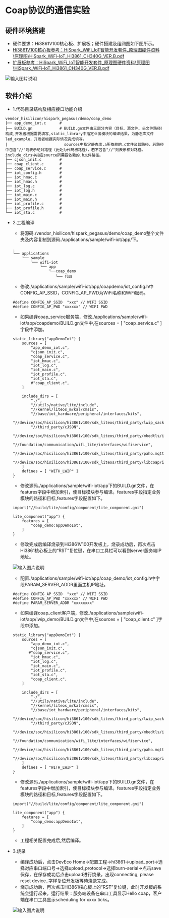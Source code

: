 # Coap协议的通信实验<a name="ZH-CN_TOPIC_0000001130176841"></a>
## 硬件环境搭建
-    硬件要求：Hi3861V100核心板、扩展板；硬件搭建及组网图如下图所示。
-    [Hi3861V100核心板参考：HiSpark_WiFi_IoT智能开发套件_原理图硬件资料\原理图\HiSpark_WiFi-IoT_Hi3861_CH340G_VER.B.pdf](http://gitee.com/hihope_iot/embedded-race-hisilicon-track-2022/blob/master/%E7%A1%AC%E4%BB%B6%E8%B5%84%E6%96%99/HiSpark_WiFi_IoT%E6%99%BA%E8%83%BD%E5%AE%B6%E5%B1%85%E5%BC%80%E5%8F%91%E5%A5%97%E4%BB%B6_%E5%8E%9F%E7%90%86%E5%9B%BE.rar)
-    [扩展板参考：HiSpark_WiFi_IoT智能开发套件_原理图硬件资料\原理图\HiSpark_WiFi-IoT_Hi3861_CH340G_VER.B.pdf](http://gitee.com/hihope_iot/embedded-race-hisilicon-track-2022/blob/master/%E7%A1%AC%E4%BB%B6%E8%B5%84%E6%96%99/HiSpark_WiFi_IoT%E6%99%BA%E8%83%BD%E5%AE%B6%E5%B1%85%E5%BC%80%E5%8F%91%E5%A5%97%E4%BB%B6_%E5%8E%9F%E7%90%86%E5%9B%BE.rar)

![输入图片说明](https://gitee.com/asd1122/tupian/raw/master/%E5%9B%BE%E7%89%87/%E5%9B%BE%E7%89%87209.png)

## 软件介绍

-   1.代码目录结构及相应接口功能介绍
```
vendor_hisilicon/hispark_pegasus/demo/coap_demo
├── app_demo_iot.c      #
├── BUILD.gn            # BUILD.gn文件由三部分内容（目标、源文件、头文件路径）构成,开发者根据需要填写,static_library中指定业务模块的编译结果，为静态库文件led_example，开发者根据实际情况完成填写。
|                         sources中指定静态库.a所依赖的.c文件及其路径，若路径中包含"//"则表示绝对路径（此处为代码根路径），若不包含"//"则表示相对路径。include_dirs中指定source所需要依赖的.h文件路径。
├── cjson_init.c        #
├── coap_client.c       # 
├── coap_service.c      # 
├── iot_config.h        # 
├── iot_hmac.c          # 
├── iot_hmac.h          # 
├── iot_log.c           # 
├── iot_log.h           # 
├── iot_main.c          # 
├── iot_main.h          # 
├── iot_profile.c       # 
├── iot_profile.h       # 
└── iot_sta.c           # 
```
-   2.工程编译
    -    将源码./vendor_hisilicon/hispark_pegasus/demo/coap_demo整个文件夹及内容复制到源码./applications/sample/wifi-iot/app/下。
    ```
    .
    └── applications
        └── sample
            └── wifi-iot
                └── app
                    └──coap_demo
                       └── 代码   
    ```
    -    修改./applications/sample/wifi-iot/app/coapdemo/iot_config.h中CONFIG_AP_SSID，CONFIG_AP_PWD为WiFi名称和WiFi密码。
    ```
    #define CONFIG_AP_SSID  "xxx" // WIFI SSID
    #define CONFIG_AP_PWD "xxxxxx" // WIFI PWD
    ```
    -    如果编译coap_service服务端，修改./applications/sample/wifi-iot/app/coapdemo/BUILD.gn文件中,在sources = [ "coap_service.c" ]字段中添加。
    ```
    static_library("appDemoIot") {
        sources = [
            "app_demo_iot.c",
            "cjson_init.c",
            "coap_service.c",
            "iot_hmac.c",
            "iot_log.c",
            "iot_main.c",
            "iot_profile.c",
            "iot_sta.c",
            #"coap_client.c",
        ]

        include_dirs = [
            "./",
            "//utils/native/lite/include",
            "//kernel/liteos_m/kal/cmsis",
            "//base/iot_hardware/peripheral/interfaces/kits",
            "//device/soc/hisilicon/hi3861v100/sdk_liteos/third_party/lwip_sack/include/lwip",
            "//third_party/cJSON",
            "//device/soc/hisilicon/hi3861v100/sdk_liteos/third_party/mbedtls/include/mbedtls",
            "//foundation/communication/wifi_lite/interfaces/wifiservice",
            "//device/soc/hisilicon/hi3861v100/sdk_liteos/third_party/paho.mqtt.c/include/mqtt",
            "//device/soc/hisilicon/hi3861v100/sdk_liteos/third_party/libcoap/include/coap2",
        ]
        defines = [ "WITH_LWIP" ]
    }
    ```

    -    修改源码./applications/sample/wifi-iot/app下的BUILD.gn文件，在features字段中增加索引，使目标模块参与编译。features字段指定业务模块的路径和目标,features字段配置如下。
    ```
    import("//build/lite/config/component/lite_component.gni")
    
    lite_component("app") {
        features = [
            "coap_demo:appDemoIot",
        ]
    }
    ```

    -    修改完成后编译烧录到Hi3861V100开发板上，烧录成功后，再次点击Hi3861核心板上的“RST”复位键，在串口工具栏可以看到server服务端IP地址。

    ![输入图片说明](https://gitee.com/asd1122/tupian/raw/master/%E5%9B%BE%E7%89%87/%E5%9B%BE%E7%89%87203.png)

    -    配置./applications/sample/wifi-iot/app/coap_demo/iot_config.h中字段PARAM_SERVER_ADDR里面主机IP地址。
    ```
    #define CONFIG_AP_SSID  "xxx" // WIFI SSID
    #define CONFIG_AP_PWD "xxxxxx" // WIFI PWD
    #define PARAM_SERVER_ADDR "xxxxxxxx"
    ```
    -    如果编译coap_client客户端，修改./applications/sample/wifi-iot/app/lwip_demo/BUILD.gn文件中,在sources = [ "coap_client.c" ]字段中添加。
    ```
    static_library("appDemoIot") {
        sources = [
            "app_demo_iot.c",
            "cjson_init.c",
           #"coap_service.c",
            "iot_hmac.c",
            "iot_log.c",
            "iot_main.c",
            "iot_profile.c",
            "iot_sta.c",
            "coap_client.c",
        ]

        include_dirs = [
            "./",
            "//utils/native/lite/include",
            "//kernel/liteos_m/kal/cmsis",
            "//base/iot_hardware/peripheral/interfaces/kits",
            "//device/soc/hisilicon/hi3861v100/sdk_liteos/third_party/lwip_sack/include/lwip",
            "//third_party/cJSON",
            "//device/soc/hisilicon/hi3861v100/sdk_liteos/third_party/mbedtls/include/mbedtls",
            "//foundation/communication/wifi_lite/interfaces/wifiservice",
            "//device/soc/hisilicon/hi3861v100/sdk_liteos/third_party/paho.mqtt.c/include/mqtt",
            "//device/soc/hisilicon/hi3861v100/sdk_liteos/third_party/libcoap/include/coap2",
        ]
        defines = [ "WITH_LWIP" ]
    }
    ```

    -    修改源码./applications/sample/wifi-iot/app下的BUILD.gn文件，在features字段中增加索引，使目标模块参与编译。features字段指定业务模块的路径和目标,features字段配置如下。
    ```
    import("//build/lite/config/component/lite_component.gni")
    
    lite_component("app") {
        features = [
            "coap_demo:appDemoIot",
        ]
    }
    ```

    -    工程相关配置完成后,然后编译。
-   3.烧录
    -    编译成功后，点击DevEco Home->配置工程->hi3861->upload_port->选择对应串口端口号->选择upload_protocol->选择burn-serial->点击save保存，在保存成功后点击upload进行烧录，出现connecting, please reset device..字样复位开发板等待烧录完成。
    -    烧录成功后，再次点击Hi3861核心板上的“RST”复位键，此时开发板的系统会运行起来。运行结果：服务端设备在串口工具显示Hello coap，客户端在串口工具显示scheduling for xxxx ticks。

    ![输入图片说明](https://gitee.com/asd1122/tupian/raw/master/%E5%9B%BE%E7%89%87/%E5%9B%BE%E7%89%87210.png)